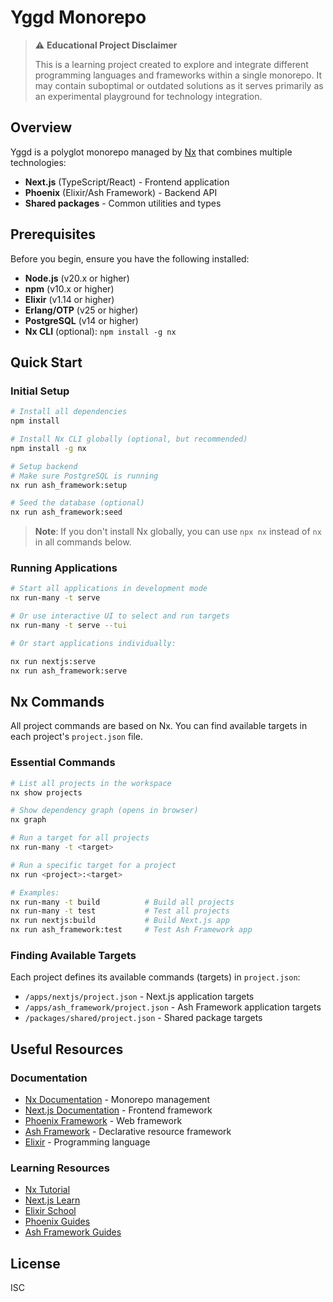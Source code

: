 # Yggd Monorepo

> ⚠️ **Educational Project Disclaimer**
>
> This is a learning project created to explore and integrate different programming languages and frameworks within a single monorepo. It may contain suboptimal or outdated solutions as it serves primarily as an experimental playground for technology integration.

## Overview

Yggd is a polyglot monorepo managed by [Nx](https://nx.dev) that combines multiple technologies:

- **Next.js** (TypeScript/React) - Frontend application
- **Phoenix** (Elixir/Ash Framework) - Backend API
- **Shared packages** - Common utilities and types

## Prerequisites

Before you begin, ensure you have the following installed:

- **Node.js** (v20.x or higher)
- **npm** (v10.x or higher)
- **Elixir** (v1.14 or higher)
- **Erlang/OTP** (v25 or higher)
- **PostgreSQL** (v14 or higher)
- **Nx CLI** (optional): `npm install -g nx`

## Quick Start

### Initial Setup

```bash
# Install all dependencies
npm install

# Install Nx CLI globally (optional, but recommended)
npm install -g nx

# Setup backend
# Make sure PostgreSQL is running
nx run ash_framework:setup

# Seed the database (optional)
nx run ash_framework:seed
```

> **Note**: If you don't install Nx globally, you can use `npx nx` instead of `nx` in all commands below.

### Running Applications

```bash
# Start all applications in development mode
nx run-many -t serve

# Or use interactive UI to select and run targets
nx run-many -t serve --tui

# Or start applications individually:

nx run nextjs:serve
nx run ash_framework:serve
```

## Nx Commands

All project commands are based on Nx. You can find available targets in each project's `project.json` file.

### Essential Commands

```bash
# List all projects in the workspace
nx show projects

# Show dependency graph (opens in browser)
nx graph

# Run a target for all projects
nx run-many -t <target>

# Run a specific target for a project
nx run <project>:<target>

# Examples:
nx run-many -t build          # Build all projects
nx run-many -t test           # Test all projects
nx run nextjs:build           # Build Next.js app
nx run ash_framework:test     # Test Ash Framework app
```

### Finding Available Targets

Each project defines its available commands (targets) in `project.json`:

- `/apps/nextjs/project.json` - Next.js application targets
- `/apps/ash_framework/project.json` - Ash Framework application targets
- `/packages/shared/project.json` - Shared package targets

## Useful Resources

### Documentation

- [Nx Documentation](https://nx.dev/getting-started/intro) - Monorepo management
- [Next.js Documentation](https://nextjs.org/docs) - Frontend framework
- [Phoenix Framework](https://hexdocs.pm/phoenix/overview.html) - Web framework
- [Ash Framework](https://hexdocs.pm/ash/get-started.html) - Declarative resource framework
- [Elixir](https://elixir-lang.org/getting-started/introduction.html) - Programming language

### Learning Resources

- [Nx Tutorial](https://nx.dev/getting-started/tutorials)
- [Next.js Learn](https://nextjs.org/learn)
- [Elixir School](https://elixirschool.com/)
- [Phoenix Guides](https://hexdocs.pm/phoenix/up_and_running.html)
- [Ash Framework Guides](https://hexdocs.pm/ash/readme.html)

## License

ISC
